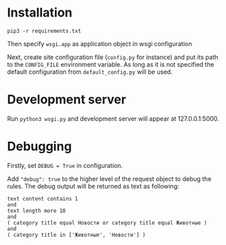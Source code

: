 # Installation

```
pip3 -r requirements.txt
```

Then specify `wsgi.app` as application object in wsgi configuration

Next, create site configuration file (`config.py` for instance) and put its path
to the `CONFIG_FILE` environment variable. As long as it is not specified the
default configuration from `default_config.py` will be used.

# Development server

Run `python3 wsgi.py` and development server will appear at 127.0.0.1:5000.

# Debugging

Firstly, set `DEBUG = True` in configuration.

Add `"debug": true` to the higher level of the request object to debug the
rules. The debug output will be returned as text as following:

```
text content contains 1
and
text length more 10
and
( category title equal Новости or category title equal Животные )
and
( category title in ['Животные', 'Новости'] )
```
